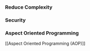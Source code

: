 
### Reduce Complexity


### Security


### Aspect Oriented Programming

[[Aspect Oriented Programming (AOP)]]

